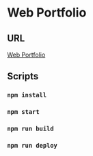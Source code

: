 # Web Portfolio

## URL

[Web Portfolio](https://luisconceicaodev.github.io/portfolio/)

## Scripts

### `npm install`

### `npm start`

### `npm run build`

### `npm run deploy`
